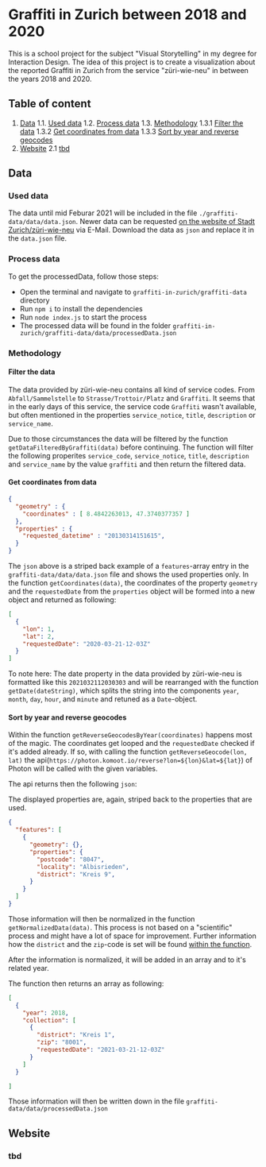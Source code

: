# Graffiti in Zurich between 2018 and 2020

This is a school project for the subject "Visual Storytelling" in my degree for Interaction Design. The idea of this project is to create a visualization about the reported Graffiti in Zurich from the service "züri-wie-neu" in between the years 2018 and 2020. 

## Table of content
1. [Data](#data)
  1.1. [Used data](#used-data)
  1.2. [Process data](#process-data)
  1.3. [Methodology](#methodology)
    1.3.1 [Filter the data](#filter-the-data)
    1.3.2 [Get coordinates from data](#get-coordinates-from-data)
    1.3.3 [Sort by year and reverse geocodes](#sort-by-year-and-reverse-geocodes)
2. [Website](#website)
  2.1 [tbd](#tbd)

## Data 

### Used data

The data until mid Feburar 2021 will be included in the file `./graffiti-data/data/data.json`. Newer data can be requested [on the website of Stadt Zurich/züri-wie-neu](https://www.stadt-zuerich.ch/geodaten/download/Zueri_wie_neu?format=10009) via E-Mail. Download the data as `json` and replace it in the `data.json` file.

### Process data

To get the processedData, follow those steps:
- Open the terminal and navigate to `graffiti-in-zurich/graffiti-data` directory 
- Run `npm i` to install the dependencies
- Run `node index.js` to start the process
- The processed data will be found in the folder `graffiti-in-zurich/graffiti-data/data/processedData.json`

### Methodology

#### Filter the data

The data provided by züri-wie-neu contains all kind of service codes. From `Abfall/Sammelstelle` to `Strasse/Trottoir/Platz` and `Graffiti`. It seems that in the early days of this service, the service code `Graffiti` wasn't available, but often mentioned in the properties `service_notice`, `title`, `description` or `service_name`. 

Due to those circumstances the data will be filtered by the function `getDataFilteredByGraffiti(data)` before continuing. The function will filter the following properites `service_code`, `service_notice`, `title`, `description` and `service_name` by the value `graffiti` and then return the filtered data. 


#### Get coordinates from data

```json
{
  "geometry" : {
    "coordinates" : [ 8.4842263013, 47.3740377357 ]
  },
  "properties" : {
    "requested_datetime" : "20130314151615",
  }
}
```

The `json` above is a striped back example of a `features`-array entry in the `graffiti-data/data/data.json` file and shows the used properties only. In the function `getCoordinates(data)`, the coordinates of the property `geometry` and the `requestedDate` from the `properties` object will be formed into a new object and returned as following: 

```json
[
  {
    "lon": 1,
    "lat": 2,
    "requestedDate": "2020-03-21-12-03Z"
  }
]
```

To note here: The date property in the data provided by züri-wie-neu is formatted like this `2021032112030303` and will be rearranged with the function `getDate(dateString)`, which splits the string into the components `year`, `month`, `day`, `hour`, and `minute` and retuned as a `Date`-object.


#### Sort by year and reverse geocodes

Within the function `getReverseGeocodesByYear(coordinates)` happens most of the magic. The coordinates get looped and the `requestedDate` checked if it's added already. If so, with calling the function `getReverseGeocode(lon, lat)` the api(`https://photon.komoot.io/reverse?lon=${lon}&lat=${lat}`) of Photon will be called with the given variables. 

The api returns then the following `json`: 

The displayed properties are, again, striped back to the properties that are used. 

```json
{
  "features": [
    {
      "geometry": {},
      "properties": {
        "postcode": "8047",
        "locality": "Albisrieden",
        "district": "Kreis 9",
      }
    }
  ]
}
```

Those information will then be normalized in the function `getNormalizedData(data)`. This process is not based on a "scientific" process and might have a lot of space for improvement. Further information how the `district` and the `zip`-code is set will be found [within the function](https://github.com/philipkueng/graffiti-in-zurich/blob/37ff3b4559fbe7a7ad853ee072802644c5f07583/graffiti-data/index.js#L75). 

After the information is normalized, it will be added in an array and to it's related year.

The function then returns an array as following:

```json
[
  {
    "year": 2018,
    "collection": [
      {
        "district": "Kreis 1",
        "zip": "8001",
        "requestedDate": "2021-03-21-12-03Z"
      }
    ]
  }

]
```

Those information will then be written down in the file `graffiti-data/data/processedData.json`

## Website 

### tbd
